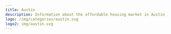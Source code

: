 ```yaml
---
title: Austin
description: Information about the affordable housing market in Austin, TX.
logo: /img/categories/austin.svg
logo2: img/austin.svg
---
```

